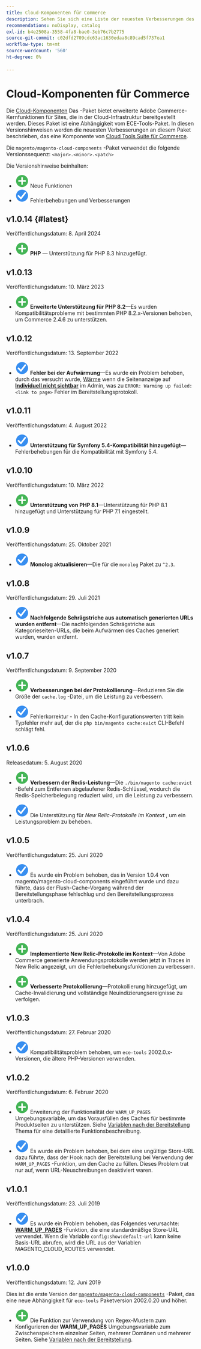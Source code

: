 ```yaml
---
title: Cloud-Komponenten für Commerce
description: Sehen Sie sich eine Liste der neuesten Verbesserungen des Cloud-Komponenten-Pakets an.
recommendations: noDisplay, catalog
exl-id: b4e2508a-3558-4fa8-bae0-3eb76c7b2775
source-git-commit: c02dfd2709cdc63ac1630edaa8c89cad5f737ea1
workflow-type: tm+mt
source-wordcount: '560'
ht-degree: 0%

---
```


# Cloud-Komponenten für Commerce

Die [Cloud-Komponenten](https://github.com/magento/magento-cloud-components) Das -Paket bietet erweiterte Adobe Commerce-Kernfunktionen für Sites, die in der Cloud-Infrastruktur bereitgestellt werden. Dieses Paket ist eine Abhängigkeit vom ECE-Tools-Paket. In diesen Versionshinweisen werden die neuesten Verbesserungen an diesem Paket beschrieben, das eine Komponente von [Cloud Tools Suite für Commerce](cloud-tools-suite.md).

Die `magento/magento-cloud-components` -Paket verwendet die folgende Versionssequenz: `<major>.<minor>.<patch>`

Die Versionshinweise beinhalten:

- ![Neues Symbol](../../assets/new.svg) Neue Funktionen
- ![Fixsymbol](../../assets/fix.svg) Fehlerbehebungen und Verbesserungen

<!--Add release notes below-->

## v1.0.14 {#latest}

Veröffentlichungsdatum: 8. April 2024

- ![Neues Symbol](../../assets/new.svg) **PHP** — Unterstützung für PHP 8.3 hinzugefügt.

## v1.0.13

Veröffentlichungsdatum: 10. März 2023

- ![Neues Symbol](../../assets/new.svg) **Erweiterte Unterstützung für PHP 8.2**—Es wurden Kompatibilitätsprobleme mit bestimmten PHP 8.2.x-Versionen behoben, um Commerce 2.4.6 zu unterstützen.

## v1.0.12

Veröffentlichungsdatum: 13. September 2022

- ![Fixsymbol](../../assets/fix.svg) **Fehler bei der Aufwärmung**—Es wurde ein Problem behoben, durch das versucht wurde, [Wärme](../environment/variables-post-deploy.md#warm_up_pages) wenn die Seitenanzeige auf [**Individuell nicht sichtbar**](https://docs.magento.com/user-guide/system/data-attributes-product.html#simple-product-csv-file-structure) im Admin, was zu `ERROR: Warming up failed: <link to page>` Fehler im Bereitstellungsprotokoll.<!-- MCLOUD-9134 -->

## v1.0.11

Veröffentlichungsdatum: 4. August 2022

- ![Fixsymbol](../../assets/fix.svg) **Unterstützung für Symfony 5.4-Kompatibilität hinzugefügt**—Fehlerbehebungen für die Kompatibilität mit Symfony 5.4.<!-- AC-3550 -->

## v1.0.10

Veröffentlichungsdatum: 10. März 2022

- ![Neues Symbol](../../assets/new.svg) **Unterstützung von PHP 8.1**—Unterstützung für PHP 8.1 hinzugefügt und Unterstützung für PHP 7.1 eingestellt.

## v1.0.9

Veröffentlichungsdatum: 25. Oktober 2021

- ![Fixsymbol](../../assets/fix.svg) **Monolog aktualisieren**—Die für die `monolog` Paket zu `^2.3`.<!-- ACMP-1263 -->

## v1.0.8

Veröffentlichungsdatum: 29. Juli 2021

- ![Fixsymbol](../../assets/fix.svg) **Nachfolgende Schrägstriche aus automatisch generierten URLs wurden entfernt**—Die nachfolgenden Schrägstriche aus Kategorieseiten-URLs, die beim Aufwärmen des Caches generiert wurden, wurden entfernt.<!--MCLOUD-7192-->

## v1.0.7

Veröffentlichungsdatum: 9. September 2020

- ![Neues Symbol](../../assets/new.svg) **Verbesserungen bei der Protokollierung**—Reduzieren Sie die Größe der `cache.log` -Datei, um die Leistung zu verbessern.<!--MCLOUD-6859-->

- ![Fixsymbol](../../assets/fix.svg) Fehlerkorrektur - In den Cache-Konfigurationswerten tritt kein Typfehler mehr auf, der die `php bin/magento cache:evict` CLI-Befehl schlägt fehl.

## v1.0.6

Releasedatum: 5. August 2020

- ![Neues Symbol](../../assets/new.svg) **Verbessern der Redis-Leistung**—Die `./bin/magento cache:evict` -Befehl zum Entfernen abgelaufener Redis-Schlüssel, wodurch die Redis-Speicherbelegung reduziert wird, um die Leistung zu verbessern.<!--MCLOUD-6023-->

- ![Fixsymbol](../../assets/fix.svg) Die Unterstützung für *New Relic-Protokolle im Kontext* , um ein Leistungsproblem zu beheben.<!--MCLOUD-6422-->

## v1.0.5

Veröffentlichungsdatum: 25. Juni 2020

- ![Fixsymbol](../../assets/fix.svg) Es wurde ein Problem behoben, das in Version 1.0.4 von magento/magento-cloud-components eingeführt wurde und dazu führte, dass der Flush-Cache-Vorgang während der Bereitstellungsphase fehlschlug und den Bereitstellungsprozess unterbrach.

## v1.0.4

Veröffentlichungsdatum: 25. Juni 2020

- ![Neues Symbol](../../assets/new.svg) **Implementierte New Relic-Protokolle im Kontext**—Von Adobe Commerce generierte Anwendungsprotokolle werden jetzt in Traces in New Relic angezeigt, um die Fehlerbehebungsfunktionen zu verbessern.<!--MCLOUD-6029-->

- ![Neues Symbol](../../assets/new.svg) **Verbesserte Protokollierung**—Protokollierung hinzugefügt, um Cache-Invalidierung und vollständige Neuindizierungsereignisse zu verfolgen.<!--MCLOUD-6157-->

## v1.0.3

Veröffentlichungsdatum: 27. Februar 2020

- ![Fixsymbol](../../assets/fix.svg) Kompatibilitätsproblem behoben, um `ece-tools` 2002.0.x-Versionen, die ältere PHP-Versionen verwenden.

## v1.0.2

Veröffentlichungsdatum: 6. Februar 2020

- ![Neues Symbol](../../assets/new.svg) Erweiterung der Funktionalität der `WARM_UP_PAGES` Umgebungsvariable, um das Vorausfüllen des Caches für bestimmte Produktseiten zu unterstützen. Siehe [Variablen nach der Bereitstellung](../environment/variables-post-deploy.md#warm_up_pages) Thema für eine detaillierte Funktionsbeschreibung.<!--MAGECLOUD-4444-->

- ![Fixsymbol](../../assets/fix.svg) Es wurde ein Problem behoben, bei dem eine ungültige Store-URL dazu führte, dass der Hook nach der Bereitstellung bei Verwendung der `WARM_UP_PAGES` -Funktion, um den Cache zu füllen. Dieses Problem trat nur auf, wenn URL-Neuschreibungen deaktiviert waren.<!-- MAGECLOUD-4094 -->

## v1.0.1

Veröffentlichungsdatum: 23. Juli 2019

- ![Fixsymbol](../../assets/fix.svg) Es wurde ein Problem behoben, das Folgendes verursachte: [**WARM_UP_PAGES**](../environment/variables-post-deploy.md#warm_up_pages) -Funktion, die eine standardmäßige Store-URL verwendet. Wenn die Variable `config:show:default-url` kann keine Basis-URL abrufen, wird die URL aus der Variablen MAGENTO_CLOUD_ROUTES verwendet.<!-- MAGECLOUD-3866 -->

## v1.0.0

Veröffentlichungsdatum: 12. Juni 2019

Dies ist die erste Version der [`magento/magento-cloud-components`](https://github.com/magento/magento-cloud-components) -Paket, das eine neue Abhängigkeit für `ece-tools` Paketversion 2002.0.20 und höher.

- ![Neues Symbol](../../assets/new.svg) Die Funktion zur Verwendung von Regex-Mustern zum Konfigurieren der **WARM_UP_PAGES** Umgebungsvariable zum Zwischenspeichern einzelner Seiten, mehrerer Domänen und mehrerer Seiten. Siehe [Variablen nach der Bereitstellung](../environment/variables-post-deploy.md#warm_up_pages).<!--MAGECLOUD-3258-->
